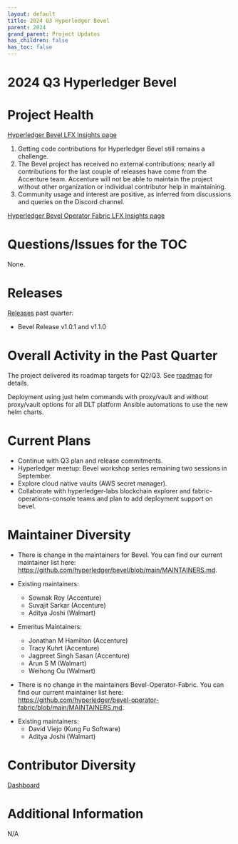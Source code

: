```yaml
---
layout: default
title: 2024 Q3 Hyperledger Bevel
parent: 2024
grand_parent: Project Updates
has_children: false
has_toc: false
---
```


# 2024 Q3 Hyperledger Bevel

# Project Health

[Hyperledger Bevel LFX Insights page](https://insights.lfx.linuxfoundation.org/foundation/lf-decentralized-trust/overview?project=bevel&repository=&dateFilters=Last%20Year&dateRange=2023-01-01%20to%202023-12-31&compare=PP&granularity=month&hideBots=true)


1. Getting code contributions for Hyperledger Bevel still remains a challenge.
2. The Bevel project has received no external contributions; nearly all contributions for the last couple of releases have come from the Accenture team. Accenture will not be able to maintain the project without other organization or individual contributor help in maintaining.
3. Community usage and interest are positive, as inferred from discussions and queries on the Discord channel.

[Hyperledger Bevel Operator Fabric LFX Insights page](https://insights.lfx.linuxfoundation.org/foundation/lf-decentralized-trust/overview?project=bevel&repository=https:%2F%2Fgithub.com%2Fhyperledger%2Fbevel-operator-fabric)


# Questions/Issues for the TOC

None.

# Releases

[Releases](https://github.com/hyperledger/bevel/releases) past quarter:

- Bevel Release v1.0.1 and v1.1.0


# Overall Activity in the Past Quarter

The project delivered its roadmap targets for Q2/Q3. See [roadmap](https://hyperledger-bevel.readthedocs.io/en/develop/references/roadmap/) for details.

Deployment using just helm commands with proxy/vault and without proxy/vault options for all DLT platform
Ansible automations to use the new helm charts.

# Current Plans

- Continue with Q3 plan and release commitments.
- Hyperledger meetup: Bevel workshop series remaining two sessions in September.
- Explore cloud native vaults (AWS secret manager).
- Collaborate with hyperledger-labs blockchain explorer and fabric-operations-console teams and plan to add deployment support on bevel.

# Maintainer Diversity

-	There is change in the maintainers for Bevel. You can find our current maintainer list here:  
<a href="https://github.com/hyperledger/bevel/blob/main/MAINTAINERS.md" class="external-link" rel="nofollow">https://github.com/hyperledger/bevel/blob/main/MAINTAINERS.md</a>.

<!-- -->

-	Existing maintainers:
	-	Sownak Roy (Accenture)
	-	Suvajit Sarkar (Accenture)
	-	Aditya Joshi (Walmart)
-	Emeritus Maintainers:
	-	Jonathan M Hamilton (Accenture)
	-	Tracy Kuhrt (Accenture)
	-	Jagpreet Singh Sasan (Accenture)
	-	Arun S M (Walmart)
	-	Weihong Ou (Walmart)

-	There is no change in the maintainers Bevel-Operator-Fabric. You can find our current maintainer list here:  
<a href="https://github.com/hyperledger/bevel-operator-fabric/blob/main/MAINTAINERS.md" class="external-link" rel="nofollow">https://github.com/hyperledger/bevel-operator-fabric/blob/main/MAINTAINERS.md</a>.

<!-- -->

-	Existing maintainers:
	-	David Viejo (Kung Fu Software)
	-	Aditya Joshi (Walmart)

# Contributor Diversity
[Dashboard](https://insights.lfx.linuxfoundation.org/foundation/hyp/reports/contributors?project=bevel&repository=https:%2F%2Fgithub.com%2Fhyperledger%2Fbevel&routedFrom=Github)

# Additional Information

N/A
